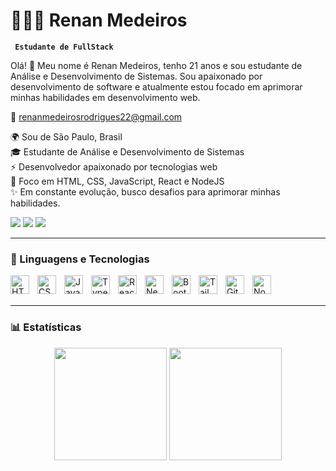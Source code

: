 # 👩🏻‍💻 Renan Medeiros

**` Estudante de FullStack`**
 <p align="left">
 Olá! 👋 Meu nome é Renan Medeiros, tenho 21 anos e sou estudante de Análise e Desenvolvimento de Sistemas. Sou apaixonado por desenvolvimento de software e atualmente estou focado em aprimorar minhas habilidades em desenvolvimento web.
 
 📧 [renanmedeirosrodrigues22@gmail.com](mailto:renanmedeirosrodrigues22@gmail.com)

<p align="left">🌍 Sou de São Paulo, Brasil<br>🎓 Estudante de Análise e Desenvolvimento de Sistemas <br>⚡ Desenvolvedor apaixonado por tecnologias web<br>🎯 Foco em HTML, CSS, JavaScript, React e NodeJS<br>✨ Em constante evolução, busco desafios para aprimorar minhas habilidades.</p>
<div>
        <a href="https://www.linkedin.com/in/renan-medeiros-rodrigues/" target="_blank" ><img src="https://img.shields.io/badge/LinkedIn-0077B5?style=for-the-badge&logo=linkedin&logoColor=white" target="_blank"></a>
        <a href="mailto:suianehenrichs@gmail.com" target="_blank" ><img src="https://img.shields.io/badge/Gmail-D14836?style=for-the-badge&logo=gmail&logoColor=white
        " target="_blank"></a>
        <a href="https://github.com/renan-medeiros-rodrigues" target="_blank" ><img src="https://img.shields.io/badge/GitHub-100000?style=for-the-badge&logo=github&logoColor=white" target="_blank"></a>
    </div>

---

### 🤖 Linguagens e Tecnologias

<img 
    align="left" 
    alt="HTML"
    title="HTML" 
    width="30px" 
    style="padding-right: 10px;" 
    src="https://cdn.jsdelivr.net/gh/devicons/devicon@latest/icons/html5/html5-original.svg" 
/>
<img 
    align="left" 
    alt="CSS" 
    title="CSS"
    width="30px" 
    style="padding-right: 10px;" 
    src="https://cdn.jsdelivr.net/gh/devicons/devicon@latest/icons/css3/css3-original.svg" 
/>
<img 
    align="left" 
    alt="JavaScript" 
    title="JavaScript"
    width="30px" 
    style="padding-right: 10px;" 
    src="https://cdn.jsdelivr.net/gh/devicons/devicon@latest/icons/javascript/javascript-original.svg" 
/>
<img 
    align="left" 
    alt="TypeScript"
    title="TypeScript" 
    width="30px" 
    style="padding-right: 10px;" 
    src="https://cdn.jsdelivr.net/gh/devicons/devicon@latest/icons/typescript/typescript-original.svg" 
/>
<img 
    align="left" 
    alt="React"
    title="React" 
    width="30px" 
    style="padding-right: 10px;" 
    src="https://cdn.jsdelivr.net/gh/devicons/devicon@latest/icons/react/react-original.svg" 
/>
<img 
    align="left" 
    alt="Next.js" 
    title="Next.js"
    width="30px" 
    style="padding-right: 10px;" 
    src="https://cdn.jsdelivr.net/gh/devicons/devicon@latest/icons/nextjs/nextjs-original.svg" 
/>
<img 
    align="left" 
    alt="Bootstrap"
    title="Bootstrap" 
    width="30px" 
    style="padding-right: 10px;" 
    src="https://cdn.jsdelivr.net/gh/devicons/devicon@latest/icons/bootstrap/bootstrap-original.svg" 
/>
<img 
    align="left" 
    alt="Tailwind" 
    title="Tailwind"
    width="30px" 
    style="padding-right: 10px;" 
    src="https://cdn.jsdelivr.net/gh/devicons/devicon@latest/icons/tailwindcss/tailwindcss-original.svg" 
/>
<img 
    align="left" 
    alt="Git" 
    title="Git"
    width="30px" 
    style="padding-right: 10px;" 
    src="https://cdn.jsdelivr.net/gh/devicons/devicon@latest/icons/git/git-original.svg" 
/>
<img 
    align="left" 
    alt="NodeJS" 
    title="Node.JS"
    width="30px" 
    style="padding-right: 10px;" 
    src="https://cdn.jsdelivr.net/gh/devicons/devicon@latest/icons/nodejs/nodejs-plain-wordmark.svg"
/>

<br/>
<br/>

---



### 📊 Estatísticas
<div align="center">
  <img 
    height="180em"
    src="https://github-readme-stats.vercel.app/api?username=renan-medeiros-rodrigues&show_icons=true&theme=dark&include_all_commits=true&locale=pt-br"
  />
  <img 
    height="180em"
    src="https://github-readme-stats.vercel.app/api/top-langs/?username=renan-medeiros-rodrigues&theme=dark&layout=compact&custom_title=Tecnologias&langs_count=9"
  />
</div>
